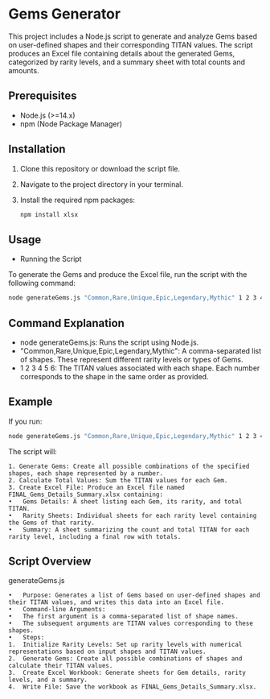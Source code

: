 # Gems Generator

This project includes a Node.js script to generate and analyze Gems based on user-defined shapes and their corresponding TITAN values. The script produces an Excel file containing details about the generated Gems, categorized by rarity levels, and a summary sheet with total counts and amounts.

## Prerequisites

- Node.js (>=14.x)
- npm (Node Package Manager)

## Installation

1. Clone this repository or download the script file.

2. Navigate to the project directory in your terminal.

3. Install the required npm packages:

   ```bash
   npm install xlsx

## Usage

- Running the Script

To generate the Gems and produce the Excel file, run the script with the following command:

```bash
node generateGems.js "Common,Rare,Unique,Epic,Legendary,Mythic" 1 2 3 4 5 6
```

## Command Explanation

- node generateGems.js: Runs the script using Node.js.
- "Common,Rare,Unique,Epic,Legendary,Mythic": A comma-separated list of shapes. These represent different rarity levels or types of Gems.
- 1 2 3 4 5 6: The TITAN values associated with each shape. Each number corresponds to the shape in the same order as provided.

## Example

If you run:

```bash
node generateGems.js "Common,Rare,Unique,Epic,Legendary,Mythic" 1 2 3 4 5 6
```
The script will:

	1. Generate Gems: Create all possible combinations of the specified shapes, each shape represented by a number.
	2. Calculate Total Values: Sum the TITAN values for each Gem.
	3. Create Excel File: Produce an Excel file named FINAL_Gems_Details_Summary.xlsx containing:
	•	Gems Details: A sheet listing each Gem, its rarity, and total TITAN.
	•	Rarity Sheets: Individual sheets for each rarity level containing the Gems of that rarity.
	•	Summary: A sheet summarizing the count and total TITAN for each rarity level, including a final row with totals.

## Script Overview

generateGems.js

	•	Purpose: Generates a list of Gems based on user-defined shapes and their TITAN values, and writes this data into an Excel file.
	•	Command-line Arguments:
	•	The first argument is a comma-separated list of shape names.
	•	The subsequent arguments are TITAN values corresponding to these shapes.
	•	Steps:
	1.	Initialize Rarity Levels: Set up rarity levels with numerical representations based on input shapes and TITAN values.
	2.	Generate Gems: Create all possible combinations of shapes and calculate their TITAN values.
	3.	Create Excel Workbook: Generate sheets for Gem details, rarity levels, and a summary.
	4.	Write File: Save the workbook as FINAL_Gems_Details_Summary.xlsx.
